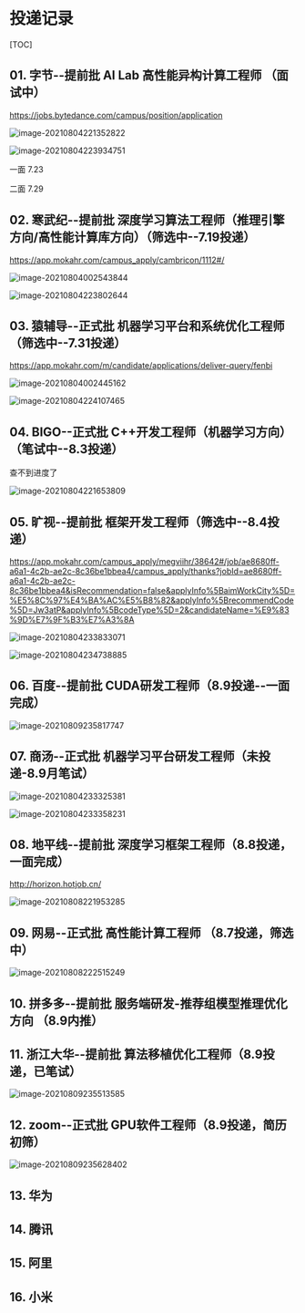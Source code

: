 # 投递记录

[TOC]



## 01. 字节--提前批   AI Lab 高性能异构计算工程师 （面试中）

https://jobs.bytedance.com/campus/position/application

![image-20210804221352822](../../AppData/Roaming/Typora/typora-user-images/image-20210804221352822.png)

![image-20210804223934751](../../AppData/Roaming/Typora/typora-user-images/image-20210804223934751.png)

一面  7.23

二面  7.29

## 02. 寒武纪--提前批  深度学习算法工程师（推理引擎方向/高性能计算库方向）（筛选中--7.19投递）

https://app.mokahr.com/campus_apply/cambricon/1112#/

![image-20210804002543844](../../AppData/Roaming/Typora/typora-user-images/image-20210804002543844.png)

![image-20210804223802644](../../AppData/Roaming/Typora/typora-user-images/image-20210804223802644.png)

## 03. 猿辅导--正式批   机器学习平台和系统优化工程师 （筛选中--7.31投递）

https://app.mokahr.com/m/candidate/applications/deliver-query/fenbi

![image-20210804002445162](../../AppData/Roaming/Typora/typora-user-images/image-20210804002445162.png)

 ![image-20210804224107465](../../AppData/Roaming/Typora/typora-user-images/image-20210804224107465.png)

## 04. BIGO--正式批  C++开发工程师（机器学习方向）（笔试中--8.3投递）

查不到进度了

![image-20210804221653809](../../AppData/Roaming/Typora/typora-user-images/image-20210804221653809.png)

## 05. 旷视--提前批  框架开发工程师（筛选中--8.4投递）

https://app.mokahr.com/campus_apply/megviihr/38642#/job/ae8680ff-a6a1-4c2b-ae2c-8c36be1bbea4/campus_apply/thanks?jobId=ae8680ff-a6a1-4c2b-ae2c-8c36be1bbea4&isRecommendation=false&applyInfo%5BaimWorkCity%5D=%E5%8C%97%E4%BA%AC%E5%B8%82&applyInfo%5BrecommendCode%5D=Jw3atP&applyInfo%5BcodeType%5D=2&candidateName=%E9%83%9D%E7%9F%B3%E7%A3%8A

![image-20210804233833071](../../AppData/Roaming/Typora/typora-user-images/image-20210804233833071.png)

![image-20210804234738885](../../AppData/Roaming/Typora/typora-user-images/image-20210804234738885.png)

## 06. 百度--提前批  CUDA研发工程师（8.9投递--一面完成）

![image-20210809235817747](../../AppData/Roaming/Typora/typora-user-images/image-20210809235817747.png)

## 07. 商汤--正式批  机器学习平台研发工程师（未投递-8.9月笔试）

 ![image-20210804233325381](../../AppData/Roaming/Typora/typora-user-images/image-20210804233325381.png)

![image-20210804233358231](../../AppData/Roaming/Typora/typora-user-images/image-20210804233358231.png)

## 08. 地平线--提前批  深度学习框架工程师（8.8投递，一面完成）

http://horizon.hotjob.cn/

![image-20210808221953285](../../AppData/Roaming/Typora/typora-user-images/image-20210808221953285.png)

## 09. 网易--正式批 高性能计算工程师 （8.7投递，筛选中）

![image-20210808222515249](../../AppData/Roaming/Typora/typora-user-images/image-20210808222515249.png)

## 10. 拼多多--提前批 服务端研发-推荐组模型推理优化方向 （8.9内推）

## 11. 浙江大华--提前批 算法移植优化工程师（8.9投递，已笔试）

![image-20210809235513585](../../AppData/Roaming/Typora/typora-user-images/image-20210809235513585.png)

## 12. zoom--正式批 GPU软件工程师（8.9投递，简历初筛）

![image-20210809235628402](../../AppData/Roaming/Typora/typora-user-images/image-20210809235628402.png)

## 13. 华为

## 14. 腾讯

## 15. 阿里

## 16. 小米

